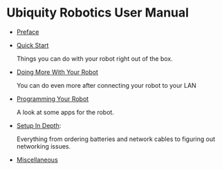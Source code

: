 # Ubiquity Robotics User Manual

* [Preface](introduction)

* [Quick Start](ix_quick_start.md)

  Things you can do with your robot right out of the box.

* [Doing More With Your Robot](ix_doing_more)

  You can do even more after connecting your robot to your LAN

* [Programming Your Robot](ix_programming)

  A look at some apps for the robot.

* [Setup In Depth](setup/setup.md):

  Everything from ordering batteries and network cables to figuring out networking issues.


* [Miscellaneous](misc/misc.md)

<!--
* [CoffeeBot Challenge](ix_coffeebot)
* [Learning with Magni in Simulation](ix_simulation1)
* [Challenge in Simulation](ix_simulation2) -->
